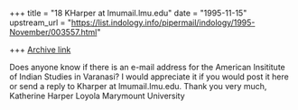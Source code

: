 +++
title = "18 KHarper at lmumail.lmu.edu"
date = "1995-11-15"
upstream_url = "https://list.indology.info/pipermail/indology/1995-November/003557.html"

+++
[Archive link](https://list.indology.info/pipermail/indology/1995-November/003557.html)

Does anyone know if there is an e-mail address for the American
Insititute of Indian Studies in Varanasi? I would appreciate it if 
you would post it here or send a reply to Kharper at lmumail.lmu.edu.
Thank you very much,
Katherine Harper
Loyola Marymount University






